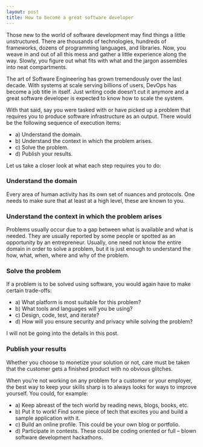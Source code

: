```yaml
---
layout: post
title: How to become a great software developer
---
```


Those new to the world of software development may find things a little unstructured. There are thousands of technologies, hundreds of frameworks, dozens of programming languages, and libraries. Now, you weave in and out of all this mess and gather a little experience along the way. Slowly, you figure out what fits with what and the jargon assembles into neat compartments.

The art of Software Engineering has grown tremendously over the last decade. With systems at scale serving billions of users, DevOps has become a job title in itself. Just writing code doesn’t cut it anymore and a great software developer is expected to know how to scale the system.

With that said, say you were tasked with or have picked up a problem that requires you to produce software infrastructure as an output. There would be the following sequence of execution items:

+ a)	Understand the domain.
+ b)	Understand the context in which the problem arises.
+ c)	Solve the problem.
+ d)	Publish your results.

Let us take a closer look at what each step requires you to do:

### Understand the domain
Every area of human activity has its own set of nuances and protocols. One needs to make sure that at least at a high level, these are known to you.

### Understand the context in which the problem arises
Problems usually occur due to a gap between what is available and what is needed. They are usually reported by some people or spotted as an opportunity by an entrepreneur. Usually, one need not know the entire domain in order to solve a problem, but it is just enough to understand the how, what, when, where and why of the problem.

### Solve the problem
If a problem is to be solved using software, you would again have to make certain trade-offs:

+ a)	What platform is most suitable for this problem?
+ b)	What tools and languages will you be using?
+ c)	Design, code, test, and iterate?
+ d)	How will you ensure security and privacy while solving the problem?

I will not be going into the details in this post.

### Publish your results
Whether you choose to monetize your solution or not, care must be taken that the customer gets a finished product with no obvious glitches.

When you’re not working on any problem for a customer or your employer, the best way to keep your skills sharp is to always looks for ways to improve yourself. You could, for example:

+ a)	Keep abreast of the tech world by reading news, blogs, books, etc.
+ b)	Put it to work! Find some piece of tech that excites you and build a sample application with it.
+ c)	Build an online profile. This could be your own blog or portfolio.
+ d)	Participate in contests. These could be coding oriented or full – blown software development hackathons.





